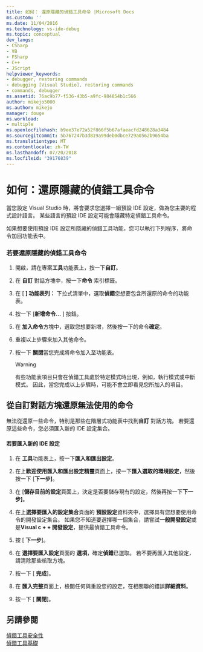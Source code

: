 ```yaml
---
title: 如何： 還原隱藏的偵錯工具命令 |Microsoft Docs
ms.custom: ''
ms.date: 11/04/2016
ms.technology: vs-ide-debug
ms.topic: conceptual
dev_langs:
- CSharp
- VB
- FSharp
- C++
- JScript
helpviewer_keywords:
- debugger, restoring commands
- debugging [Visual Studio], restoring commands
- commands, debugger
ms.assetid: 76ac9b77-f536-43b5-a9fc-984854b1c566
author: mikejo5000
ms.author: mikejo
manager: douge
ms.workload:
- multiple
ms.openlocfilehash: b9ee37e72a52f866f5b67afaeacfd248628a3484
ms.sourcegitcommit: 5b767247b3d819a99deb0dbce729a0562b9654ba
ms.translationtype: MT
ms.contentlocale: zh-TW
ms.lasthandoff: 07/20/2018
ms.locfileid: "39176839"
---
```

# <a name="how-to-restore-hidden-debugger-commands"></a>如何：還原隱藏的偵錯工具命令
當您設定 Visual Studio 時，將會要求您選擇一組預設 IDE 設定，做為您主要的程式設計語言。 某些語言的預設 IDE 設定可能會隱藏特定偵錯工具命令。  
  
 如果想要使用預設 IDE 設定所隱藏的偵錯工具功能，您可以執行下列程序，將命令加回功能表中。  
  
### <a name="to-restore-hidden-debugger-commands"></a>若要還原隱藏的偵錯工具命令  
  
1.  開啟，請在專案**工具**功能表上，按一下**自訂**。  
  
2.  在 **自訂** 對話方塊中，按一下**命令** 索引標籤。  
  
3.  在 [ **] 功能表列：** 下拉式清單中，選取**偵錯**您想要包含所還原的命令的功能表。  
  
4.  按一下 [**新增命令...** ] 按鈕。  
  
5.  在 **加入命令**方塊中，選取您想要新增，然後按一下的命令**確定**。  
  
6.  重複以上步驟來加入其他命令。  
  
7.  按一下 **關閉**當您完成將命令加入至功能表。  
  
    > [!WARNING]
    >  有些功能表項目只會在偵錯工具處於特定模式時出現，例如，執行模式或中斷模式。 因此，當您完成以上步驟時，可能不會立即看見您所加入的項目。  
  
## <a name="restoring-commands-not-available-from-the-customize-dialog-box"></a>從自訂對話方塊還原無法使用的命令  
 無法從還原一些命令，特別是那些在階層式功能表中找到**自訂** 對話方塊。 若要還原這些命令，您必須匯入新的 IDE 設定集合。  
  
#### <a name="to-import-new-ide-settings"></a>若要匯入新的 IDE 設定  
  
1.  在 **工具**功能表上，按一下**匯入和匯出設定**。  
  
2.  在上**歡迎使用匯入和匯出設定精靈**頁面上，按一下**匯入選取的環境設定**，然後按一下 [**下一步]**。  
  
3.  在 [**儲存目前的設定**頁面上，決定是否要儲存現有的設定，然後再按一下**下一步]**。  
  
4.  在上**選擇要匯入的設定集合**頁面的 **預設設定**資料夾中，選擇具有您想要使用命令的開發設定集合。 如果您不知道要選擇哪一個集合，請嘗試**一般開發設定**或是**Visual c + + 開發設定**，提供最偵錯工具命令。  
  
5.  按 [ **下一步**]。  
  
6.  在 **選擇要匯入設定**頁面的 **選項**，確定**偵錯**已選取。 若不要再匯入其他設定，請清除那些核取方塊。  
  
7.  按一下 [ **完成**]。  
  
8.  在 **匯入完整**頁面上，檢閱任何與重設您的設定，在相關聯的錯誤**詳細資料**。  
  
9. 按一下 [ **關閉**]。  
  
## <a name="see-also"></a>另請參閱  
 [偵錯工具安全性](../debugger/debugger-security.md)   
 [偵錯工具基礎](../debugger/getting-started-with-the-debugger.md)